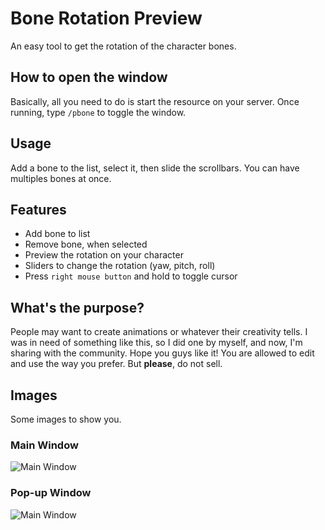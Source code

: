 # Bone Rotation Preview
An easy tool to get the rotation of the character bones.

## How to open the window
Basically, all you need to do is start the resource on your server. Once running, type `/pbone` to toggle the window.

## Usage
Add a bone to the list, select it, then slide the scrollbars. You can have multiples bones at once.

## Features
- Add bone to list
- Remove bone, when selected
- Preview the rotation on your character
- Sliders to change the rotation (yaw, pitch, roll)
- Press `right mouse button` and hold to toggle cursor

## What's the purpose?
People may want to create animations or whatever their creativity tells. I was in need of something like this, so I did one by myself, and now, I'm sharing with the community. Hope you guys like it! You are allowed to edit and use the way you prefer. But **please**, do not sell.

## Images
Some images to show you.

### Main Window
![Main Window](https://i.imgur.com/BzDoU9o.png)

### Pop-up Window
![Main Window](https://i.imgur.com/1xTay90.png)
